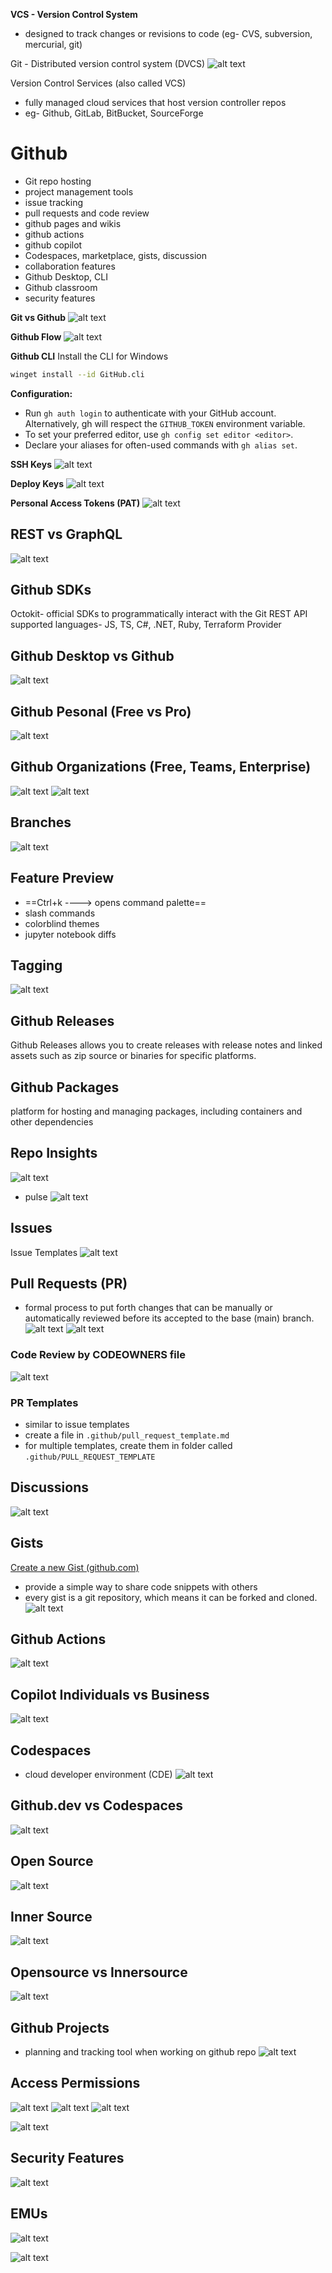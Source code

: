 **VCS - Version Control System**
- designed to track changes or revisions to code
	(eg- CVS, subversion, mercurial, git)

Git - Distributed version control system (DVCS)
![alt text](<./assets/github/Pasted image 20240627172901.png>)

Version Control Services (also called VCS)
- fully managed cloud services that host version controller repos
- eg- Github, GitLab, BitBucket, SourceForge

# Github
- Git repo hosting
- project management tools
- issue tracking
- pull requests and code review
- github pages and wikis
- github actions
- github copilot
- Codespaces, marketplace, gists, discussion
- collaboration features
- Github Desktop, CLI
- Github classroom
- security features

**Git vs Github**
![alt text](<./assets/github/Pasted image 20240627194152.png>)


**Github Flow**
![alt text](<./assets/github/Pasted image 20240628020727.png>)



**Github CLI**
Install the CLI for Windows
```sh
winget install --id GitHub.cli
```

**Configuration:**

- Run `gh auth login` to authenticate with your GitHub account. Alternatively, gh will respect the `GITHUB_TOKEN` environment variable.
- To set your preferred editor, use `gh config set editor <editor>`.
- Declare your aliases for often-used commands with `gh alias set`.


**SSH Keys**
![alt text](<./assets/github/Pasted image 20240628023410.png>)


**Deploy Keys**
![alt text](<./assets/github/Pasted image 20240628023512.png>)


**Personal Access Tokens (PAT)**
![alt text](<./assets/github/Pasted image 20240628023708.png>)


## REST vs GraphQL
![alt text](<./assets/github/Pasted image 20240628024711.png>)

## Github SDKs
Octokit- official SDKs to programmatically interact with the Git REST API
	supported languages- JS, TS, C#, .NET, Ruby, Terraform Provider

## Github Desktop vs Github
![alt text](<./assets/github/Pasted image 20240628035944.png>)


## Github Pesonal (Free vs Pro)
![alt text](<./assets/github/Pasted image 20240628040534.png>)

## Github Organizations (Free, Teams, Enterprise)
![alt text](<./assets/github/Pasted image 20240628040849.png>)
![alt text](<./assets/github/Pasted image 20240628041040.png>)


## Branches
![alt text](<./assets/github/Pasted image 20240628085044.png>)

## Feature Preview
- ==Ctrl+k  ----> opens command palette==
- slash commands
- colorblind themes
- jupyter notebook diffs


## Tagging
![alt text](<./assets/github/Pasted image 20240628091542.png>)


## Github Releases
Github Releases allows you to create releases with release notes and linked assets such as zip source or binaries for specific platforms.

## Github Packages
platform for hosting and managing packages, including containers and other dependencies

## Repo Insights
![alt text](<./assets/github/Pasted image 20240628094405.png>)

- pulse
![alt text](<./assets/github/Pasted image 20240628094614.png>)


## Issues
Issue Templates
![alt text](<./assets/github/Pasted image 20240628103534.png>)

## Pull Requests (PR)
- formal process to put forth changes that can be manually or automatically reviewed before its accepted to the base (main) branch.
![alt text](<./assets/github/Pasted image 20240628105323.png>)
![alt text](<./assets/github/Pasted image 20240628135305.png>)

### Code Review by CODEOWNERS file
![alt text](<./assets/github/Pasted image 20240628135514.png>)

### PR Templates
- similar to issue templates
- create a file in `.github/pull_request_template.md`
- for multiple templates, create them in folder called `.github/PULL_REQUEST_TEMPLATE`


## Discussions
![alt text](<./assets/github/Pasted image 20240628140538.png>)


## Gists
[Create a new Gist (github.com)](https://gist.github.com/)
- provide a simple way to share code snippets with others
- every gist is a git repository, which means it can be forked and cloned.
![alt text](<./assets/github/Pasted image 20240628141112.png>)

## Github Actions
![alt text](<./assets/github/Pasted image 20240628141445.png>)

## Copilot Individuals vs Business
![alt text](<./assets/github/Pasted image 20240628141704.png>)


## Codespaces
- cloud developer environment (CDE)
![alt text](<./assets/github/Pasted image 20240628142051.png>)


## Github.dev vs Codespaces
![alt text](<./assets/github/Pasted image 20240628142701.png>)


## Open Source
![alt text](<./assets/github/Pasted image 20240628142811.png>)

## Inner Source
![alt text](<./assets/github/Pasted image 20240628143101.png>)

## Opensource vs Innersource
![alt text](<./assets/github/Pasted image 20240628143213.png>)


## Github Projects
- planning and tracking tool when working on github repo
![alt text](<./assets/github/Pasted image 20240628143557.png>)



## Access Permissions

![alt text](<./assets/github/Pasted image 20240628143947.png>)
![alt text](<./assets/github/Pasted image 20240628144030.png>)
![alt text](<./assets/github/Pasted image 20240628144037.png>)



![alt text](<./assets/github/Pasted image 20240628144258.png>)


## Security Features
![alt text](<./assets/github/Pasted image 20240628144353.png>)



## EMUs
![alt text](<./assets/github/Pasted image 20240628144132.png>)

![alt text](<./assets/github/Pasted image 20240628144535.png>)